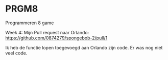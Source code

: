 # PRGM8
Programmeren 8 game


Week 4: Mijn Pull request naar Orlando:
https://github.com/0874279/spongebob-2/pull/1

Ik heb de functie lopen toegevoegd aan Orlando zijn code.
Er was nog niet veel code.
